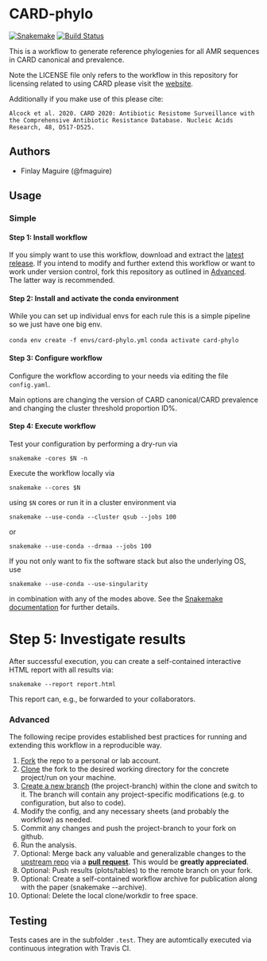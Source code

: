 # CARD-phylo

[![Snakemake](https://img.shields.io/badge/snakemake-≥5.0.0-brightgreen.svg)](https://snakemake.bitbucket.io)
[![Build Status](https://travis-ci.org/snakemake-workflows/card-phylo.svg?branch=master)](https://travis-ci.org/snakemake-workflows/card-phylo)

This is a workflow to generate reference phylogenies for all AMR sequences in CARD canonical and prevalence.

Note the LICENSE file only refers to the workflow in this repository for licensing related to using CARD please visit the [website](https://card.mcmaster.ca/about).

Additionally if you make use of this please cite:

`Alcock et al. 2020. CARD 2020: Antibiotic Resistome Surveillance with the Comprehensive Antibiotic Resistance Database. Nucleic Acids Research, 48, D517-D525.`

## Authors

* Finlay Maguire (@fmaguire)

## Usage

### Simple

#### Step 1: Install workflow

If you simply want to use this workflow, download and extract the [latest release](https://github.com/snakemake-workflows/card-phylo/releases).
If you intend to modify and further extend this workflow or want to work under version control, fork this repository as outlined in [Advanced](#advanced). The latter way is recommended.

#### Step 2: Install and activate the conda environment

While you can set up individual envs for each rule this is a simple pipeline so we just have one big env.

`conda env create -f envs/card-phylo.yml`
`conda activate card-phylo`

#### Step 3: Configure workflow

Configure the workflow according to your needs via editing the file `config.yaml`.

Main options are changing the version of CARD canonical/CARD prevalence and changing the cluster threshold proportion ID%.

#### Step 4: Execute workflow

Test your configuration by performing a dry-run via

    snakemake -cores $N -n

Execute the workflow locally via

    snakemake --cores $N

using `$N` cores or run it in a cluster environment via

    snakemake --use-conda --cluster qsub --jobs 100

or

    snakemake --use-conda --drmaa --jobs 100

If you not only want to fix the software stack but also the underlying OS, use

    snakemake --use-conda --use-singularity

in combination with any of the modes above.
See the [Snakemake documentation](https://snakemake.readthedocs.io/en/stable/executable.html) for further details.

# Step 5: Investigate results

After successful execution, you can create a self-contained interactive HTML report with all results via:

    snakemake --report report.html

This report can, e.g., be forwarded to your collaborators.

### Advanced

The following recipe provides established best practices for running and extending this workflow in a reproducible way.

1. [Fork](https://help.github.com/en/articles/fork-a-repo) the repo to a personal or lab account.
2. [Clone](https://help.github.com/en/articles/cloning-a-repository) the fork to the desired working directory for the concrete project/run on your machine.
3. [Create a new branch](https://git-scm.com/docs/gittutorial#_managing_branches) (the project-branch) within the clone and switch to it. The branch will contain any project-specific modifications (e.g. to configuration, but also to code).
4. Modify the config, and any necessary sheets (and probably the workflow) as needed.
5. Commit any changes and push the project-branch to your fork on github.
6. Run the analysis.
7. Optional: Merge back any valuable and generalizable changes to the [upstream repo](https://github.com/snakemake-workflows/card-phylo) via a [**pull request**](https://help.github.com/en/articles/creating-a-pull-request). This would be **greatly appreciated**.
8. Optional: Push results (plots/tables) to the remote branch on your fork.
9. Optional: Create a self-contained workflow archive for publication along with the paper (snakemake --archive).
10. Optional: Delete the local clone/workdir to free space.


## Testing

Tests cases are in the subfolder `.test`. They are automtically executed via continuous integration with Travis CI.

